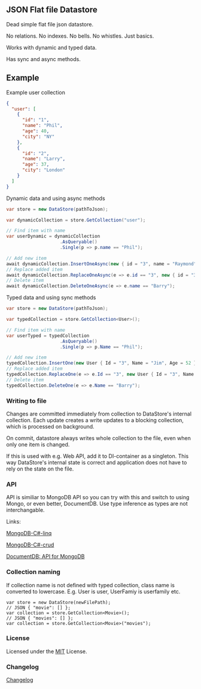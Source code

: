 JSON Flat file Datastore
----------------------------------

Dead simple flat file json datastore.

No relations. No indexes. No bells. No whistles. Just basics.

Works with dynamic and typed data.

Has sync and async methods.

## Example

Example user collection

```json
{
  "user": [
    {
      "id": "1",
      "name": "Phil",
      "age": 40,
      "city": "NY"
    },
	{
      "id": "2",
      "name": "Larry",
      "age": 37,
      "city": "London"
    }
  ]
}
```

Dynamic data and using async methods

```csharp
var store = new DataStore(pathToJson);

var dynamicCollection = store.GetCollection("user");

// Find item with name
var userDynamic = dynamicCollection
                    .AsQueryable()
                    .Single(p => p.name == "Phil");

// Add new item
await dynamicCollection.InsertOneAsync(new { id = "3", name = "Raymond", age = 32 });
// Replace added item
await dynamicCollection.ReplaceOneAsync(e => e.id == "3", new { id = "3", name = "Barry", age = 32 });
// Delete item
await dynamicCollection.DeleteOneAsync(e => e.name == "Barry");
```

Typed data and using sync methods

```csharp
var store = new DataStore(pathToJson);

var typedCollection = store.GetCollection<User>();

// Find item with name
var userTyped = typedCollection
                    .AsQueryable()
                    .Single(p => p.Name == "Phil");

// Add new item
typedCollection.InsertOne(new User { Id = "3", Name = "Jim", Age = 52 });
// Replace added item
typedCollection.ReplaceOne(e => e.Id == "3", new User { Id = "3", Name = "Barry", Age = 52 });
// Delete item
typedCollection.DeleteOne(e => e.Name == "Barry");
```

### Writing to file

Changes are committed immediately from collection to DataStore's internal collection. Each update creates a write updates to a blocking collection, which is processed on background. 

On commit, datastore always writes whole collection to the file, even when only one item is changed.

If this is used with e.g. Web API, add it to DI-container as a singleton. This way DataStore's internal state is correct and application does not have to rely on the state on the file.

### API

API is similiar to MongoDB API so you can try with this and switch to using Mongo, or even better, DocumentDB. Use type inference as types are not interchangable.

Links:

[MongoDB-C#-linq](http://mongodb.github.io/mongo-csharp-driver/2.4/reference/driver/crud/linq/#queryable)

[MongoDB-C#-crud](http://mongodb.github.io/mongo-csharp-driver/2.4/reference/driver/crud/writing/)

[DocumentDB: API for MongoDB](https://docs.microsoft.com/en-us/azure/documentdb/documentdb-mongodb-application)

### Collection naming

If collection name is not defined with typed collection, class name is converted to lowercase. E.g. User is user, UserFamiy is userfamily etc.

```chsharp
var store = new DataStore(newFilePath);
// JSON { "movie": [] };
var collection = store.GetCollection<Movie>();
// JSON { "movies": [] };
var collection = store.GetCollection<Movie>("movies");
```

### License

Licensed under the [MIT](LICENSE) License.

### Changelog

[Changelog](CHANGELOG.md)
